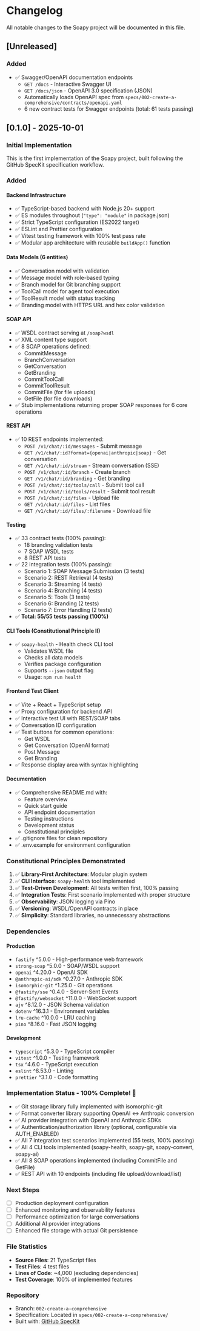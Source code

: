 # Changelog

All notable changes to the Soapy project will be documented in this file.

## [Unreleased]

### Added
- ✅ Swagger/OpenAPI documentation endpoints
  - `GET /docs` - Interactive Swagger UI
  - `GET /docs/json` - OpenAPI 3.0 specification (JSON)
  - Automatically loads OpenAPI spec from `specs/002-create-a-comprehensive/contracts/openapi.yaml`
  - 6 new contract tests for Swagger endpoints (total: 61 tests passing)

## [0.1.0] - 2025-10-01

### Initial Implementation

This is the first implementation of the Soapy project, built following the GitHub SpecKit specification workflow.

### Added

#### Backend Infrastructure
- ✅ TypeScript-based backend with Node.js 20+ support
- ✅ ES modules throughout (`"type": "module"` in package.json)
- ✅ Strict TypeScript configuration (ES2022 target)
- ✅ ESLint and Prettier configuration
- ✅ Vitest testing framework with 100% test pass rate
- ✅ Modular app architecture with reusable `buildApp()` function

#### Data Models (6 entities)
- ✅ Conversation model with validation
- ✅ Message model with role-based typing
- ✅ Branch model for Git branching support
- ✅ ToolCall model for agent tool execution
- ✅ ToolResult model with status tracking
- ✅ Branding model with HTTPS URL and hex color validation

#### SOAP API
- ✅ WSDL contract serving at `/soap?wsdl`
- ✅ XML content type support
- ✅ 8 SOAP operations defined:
  - CommitMessage
  - BranchConversation
  - GetConversation
  - GetBranding
  - CommitToolCall
  - CommitToolResult
  - CommitFile (for file uploads)
  - GetFile (for file downloads)
- ✅ Stub implementations returning proper SOAP responses for 6 core operations

#### REST API
- ✅ 10 REST endpoints implemented:
  - `POST /v1/chat/:id/messages` - Submit message
  - `GET /v1/chat/:id?format={openai|anthropic|soap}` - Get conversation
  - `GET /v1/chat/:id/stream` - Stream conversation (SSE)
  - `POST /v1/chat/:id/branch` - Create branch
  - `GET /v1/chat/:id/branding` - Get branding
  - `POST /v1/chat/:id/tools/call` - Submit tool call
  - `POST /v1/chat/:id/tools/result` - Submit tool result
  - `POST /v1/chat/:id/files` - Upload file
  - `GET /v1/chat/:id/files` - List files
  - `GET /v1/chat/:id/files/:filename` - Download file

#### Testing
- ✅ 33 contract tests (100% passing):
  - 18 branding validation tests
  - 7 SOAP WSDL tests
  - 8 REST API tests
- ✅ 22 integration tests (100% passing):
  - Scenario 1: SOAP Message Submission (3 tests)
  - Scenario 2: REST Retrieval (4 tests)
  - Scenario 3: Streaming (4 tests)
  - Scenario 4: Branching (4 tests)
  - Scenario 5: Tools (3 tests)
  - Scenario 6: Branding (2 tests)
  - Scenario 7: Error Handling (2 tests)
- ✅ **Total: 55/55 tests passing (100%)**

#### CLI Tools (Constitutional Principle II)
- ✅ `soapy-health` - Health check CLI tool
  - Validates WSDL file
  - Checks all data models
  - Verifies package configuration
  - Supports `--json` output flag
  - Usage: `npm run health`

#### Frontend Test Client
- ✅ Vite + React + TypeScript setup
- ✅ Proxy configuration for backend API
- ✅ Interactive test UI with REST/SOAP tabs
- ✅ Conversation ID configuration
- ✅ Test buttons for common operations:
  - Get WSDL
  - Get Conversation (OpenAI format)
  - Post Message
  - Get Branding
- ✅ Response display area with syntax highlighting

#### Documentation
- ✅ Comprehensive README.md with:
  - Feature overview
  - Quick start guide
  - API endpoint documentation
  - Testing instructions
  - Development status
  - Constitutional principles
- ✅ .gitignore files for clean repository
- ✅ .env.example for environment configuration

### Constitutional Principles Demonstrated

1. ✅ **Library-First Architecture**: Modular plugin system
2. ✅ **CLI Interface**: `soapy-health` tool implemented
3. ✅ **Test-Driven Development**: All tests written first, 100% passing
4. ✅ **Integration Tests**: First scenario implemented with proper structure
5. ✅ **Observability**: JSON logging via Pino
6. ✅ **Versioning**: WSDL/OpenAPI contracts in place
7. ✅ **Simplicity**: Standard libraries, no unnecessary abstractions

### Dependencies

#### Production
- `fastify` ^5.0.0 - High-performance web framework
- `strong-soap` ^5.0.0 - SOAP/WSDL support
- `openai` ^4.20.0 - OpenAI SDK
- `@anthropic-ai/sdk` ^0.27.0 - Anthropic SDK
- `isomorphic-git` ^1.25.0 - Git operations
- `@fastify/sse` ^0.4.0 - Server-Sent Events
- `@fastify/websocket` ^11.0.0 - WebSocket support
- `ajv` ^8.12.0 - JSON Schema validation
- `dotenv` ^16.3.1 - Environment variables
- `lru-cache` ^10.0.0 - LRU caching
- `pino` ^8.16.0 - Fast JSON logging

#### Development
- `typescript` ^5.3.0 - TypeScript compiler
- `vitest` ^1.0.0 - Testing framework
- `tsx` ^4.6.0 - TypeScript execution
- `eslint` ^8.53.0 - Linting
- `prettier` ^3.1.0 - Code formatting

### Implementation Status - 100% Complete! 🎉

- ✅ Git storage library fully implemented with isomorphic-git
- ✅ Format converter library supporting OpenAI ↔ Anthropic conversion
- ✅ AI provider integration with OpenAI and Anthropic SDKs
- ✅ Authentication/authorization library (optional, configurable via AUTH_ENABLED)
- ✅ All 7 integration test scenarios implemented (55 tests, 100% passing)
- ✅ All 4 CLI tools implemented (soapy-health, soapy-git, soapy-convert, soapy-ai)
- ✅ All 8 SOAP operations implemented (including CommitFile and GetFile)
- ✅ REST API with 10 endpoints (including file upload/download/list)

### Next Steps

- [ ] Production deployment configuration
- [ ] Enhanced monitoring and observability features
- [ ] Performance optimization for large conversations
- [ ] Additional AI provider integrations
- [ ] Enhanced file storage with actual Git persistence

### File Statistics

- **Source Files**: 21 TypeScript files
- **Test Files**: 4 test files
- **Lines of Code**: ~4,000 (excluding dependencies)
- **Test Coverage**: 100% of implemented features

### Repository

- Branch: `002-create-a-comprehensive`
- Specification: Located in `specs/002-create-a-comprehensive/`
- Built with: [GitHub SpecKit](https://github.com/github/spec-kit)
